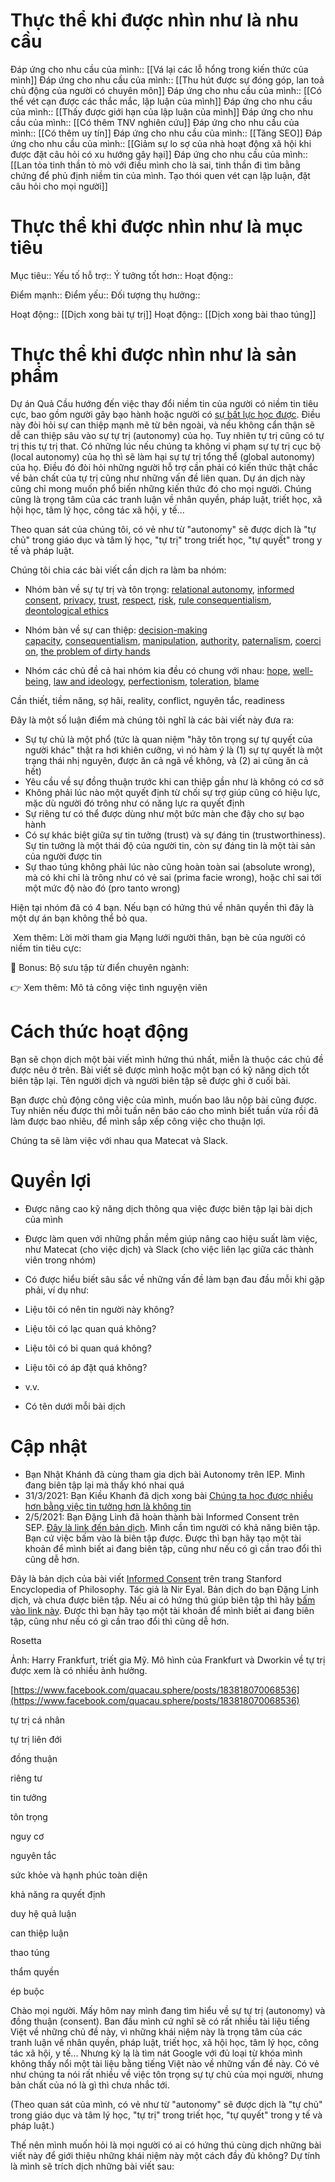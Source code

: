 # Thực thể khi được nhìn như là nhu cầu
Đáp ứng cho nhu cầu của mình:: [[Vá lại các lỗ hổng trong kiến thức của mình]]
Đáp ứng cho nhu cầu của mình:: [[Thu hút được sự đóng góp, lan toả chủ động của người có chuyên môn]] 
Đáp ứng cho nhu cầu của mình:: [[Có thể vét cạn được các thắc mắc, lập luận của mình]]
Đáp ứng cho nhu cầu của mình:: [[Thấy được giới hạn của lập luận của mình]]
Đáp ứng cho nhu cầu của mình:: [[Có thêm TNV nghiên cứu]]
Đáp ứng cho nhu cầu của mình:: [[Có thêm uy tín]]
Đáp ứng cho nhu cầu của mình:: [[Tăng SEO]]
Đáp ứng cho nhu cầu của mình:: [[Giảm sự lo sợ của nhà hoạt động xã hội khi được đặt câu hỏi có xu hướng gây hại]]
Đáp ứng cho nhu cầu của mình:: [[Lan tỏa tinh thần tò mò với điều mình cho là sai, tinh thần đi tìm bằng chứng để phủ định niềm tin của mình. Tạo thói quen vét cạn lập luận, đặt câu hỏi cho mọi người]]

# Thực thể khi được nhìn như là mục tiêu
Mục tiêu::
Yếu tố hỗ trợ::
Ý tưởng tốt hơn::
Hoạt động::

Điểm mạnh::
Điểm yếu::
Đối tượng thụ hưởng::

Hoạt động:: [[Dịch xong bài tự trị]] 
Hoạt động:: [[Dịch xong bài thao túng]] 



# Thực thể khi được nhìn như là sản phẩm
Dự án Quả Cầu hướng đến việc thay đổi niềm tin của người có niềm tin tiêu cực, bao gồm người gây bạo hành hoặc người có [sự bất lực học được](https://Quảcầu.com/su-bat-luc-hoc-duoc?utm_source=F%20%C2%BB%20Equali-tea%20%C2%BB%20d%E1%BB%8Bch%20t%E1%BB%B1%20ch%E1%BB%A7&utm_medium=S%E1%BB%B1%20b%E1%BA%A5t%20l%E1%BB%B1c%20h%E1%BB%8Dc%20%C4%91%C6%B0%E1%BB%A3c%20l%C3%A0%20g%C3%AC%3F&utm_campaign=Gi%E1%BB%9Bi%20thi%E1%BB%87u). Điều này đòi hỏi sự can thiệp mạnh mẽ từ bên ngoài, và nếu không cẩn thận sẽ dễ can thiệp sâu vào sự tự trị (autonomy) của họ. Tuy nhiên tự trị cũng có tự trị this tự trị that. Có những lúc nếu chúng ta không vi phạm sự tự trị cục bộ (local autonomy) của họ thì sẽ làm hại sự tự trị tổng thể (global autonomy) của họ. Điều đó đòi hỏi những người hỗ trợ cần phải có kiến thức thật chắc về bản chất của tự trị cũng như những vấn đề liên quan. Dự án dịch này cũng chỉ mong muốn phổ biến những kiến thức đó cho mọi người. Chúng cũng là trọng tâm của các tranh luận về nhân quyền, pháp luật, triết học, xã hội học, tâm lý học, công tác xã hội, y tế...

Theo quan sát của chúng tôi, có vẻ như từ "autonomy" sẽ được dịch là "tự chủ" trong giáo dục và tâm lý học, "tự trị" trong triết học, "tự quyết" trong y tế và pháp luật.

Chúng tôi chia các bài viết cần dịch ra làm ba nhóm:

- Nhóm bàn về sự tự trị và tôn trọng: [relational autonomy](https://plato.stanford.edu/entries/feminism-autonomy/), [informed consent](https://plato.stanford.edu/entries/informed-consent/), [privacy](https://plato.stanford.edu/entries/privacy/), [trust](https://plato.stanford.edu/entries/trust/), [respect](https://plato.stanford.edu/entries/respect/), [risk](https://plato.stanford.edu/entries/risk/), [rule consequentialism](https://plato.stanford.edu/entries/consequentialism-rule/), [deontological ethics](https://plato.stanford.edu/entries/ethics-deontological/)

- Nhóm bàn về sự can thiệp: [decision-making capacity](https://plato.stanford.edu/entries/decision-capacity/), [consequentialism](https://plato.stanford.edu/entries/consequentialism/), [manipulation](https://plato.stanford.edu/entries/ethics-manipulation/), [authority](https://plato.stanford.edu/entries/authority/), [paternalism](https://plato.stanford.edu/entries/paternalism/), [coercion](https://plato.stanford.edu/entries/coercion/), [the problem of dirty hands](https://plato.stanford.edu/entries/dirty-hands/)

- Nhóm các chủ đề cả hai nhóm kia đều có chung với nhau: [hope](https://plato.stanford.edu/search/r?entry=/entries/hope/&page=1&total_hits=127&pagesize=10&archive=None&rank=0&query=optimism), [well-being](https://plato.stanford.edu/entries/well-being/), [law and ideology](https://plato.stanford.edu/entries/law-ideology/), [perfectionism](https://plato.stanford.edu/entries/perfectionism-moral/), [toleration](https://plato.stanford.edu/entries/toleration/), [blame](https://plato.stanford.edu/entries/blame/)

Cần thiết, tiềm năng, sợ hãi, reality, conflict, nguyên tắc, readiness

Đây là một số luận điểm mà chúng tôi nghĩ là các bài viết này đưa ra:

- Sự tự chủ là một phổ (tức là quan niệm "hãy tôn trọng sự tự quyết của người khác" thật ra hơi khiên cưỡng, vì nó hàm ý là (1) sự tự quyết là một trạng thái nhị nguyên, được ăn cả ngã về không, và (2) ai cũng ăn cả hết)
- Yêu cầu về sự đồng thuận trước khi can thiệp gần như là không có cơ sở
- Không phải lúc nào một quyết định từ chối sự trợ giúp cũng có hiệu lực, mặc dù người đó trông như có năng lực ra quyết định
- Sự riêng tư có thể được dùng như một bức màn che đậy cho sự bạo hành
- Có sự khác biệt giữa sự tin tưởng (trust) và sự đáng tin (trustworthiness). Sự tin tưởng là một thái độ của người tin, còn sự đáng tin là một tài sản của người được tin
- Sự thao túng không phải lúc nào cũng hoàn toàn sai (absolute wrong), mà có khi chỉ là trông như có vẻ sai (prima facie wrong), hoặc chỉ sai tới một mức độ nào đó (pro tanto wrong)

Hiện tại nhóm đã có 4 bạn. Nếu bạn có hứng thú về nhân quyền thì đây là một dự án bạn không thể bỏ qua.

 Xem thêm: Lời mời tham gia Mạng lưới người thân, bạn bè của người có niềm tin tiêu cực:

🐸 Bonus: Bộ sưu tập từ điển chuyên ngành:

👉 Xem thêm: Mô tả công việc tình nguyện viên

# Cách thức hoạt động

Bạn sẽ chọn dịch một bài viết mình hứng thú nhất, miễn là thuộc các chủ đề được nêu ở trên. Bài viết sẽ được mình hoặc một bạn có kỹ năng dịch tốt biên tập lại. Tên người dịch và người biên tập sẽ được ghi ở cuối bài.

Bạn được chủ động công việc của mình, muốn bao lâu nộp bài cũng được. Tuy nhiên nếu được thì mỗi tuần nên báo cáo cho mình biết tuần vừa rồi đã làm được bao nhiêu, để mình sắp xếp công việc cho thuận lợi.

Chúng ta sẽ làm việc với nhau qua Matecat và Slack.

# Quyền lợi

- Được nâng cao kỹ năng dịch thông qua việc được biên tập lại bài dịch của mình
- Được làm quen với những phần mềm giúp nâng cao hiệu suất làm việc, như Matecat (cho việc dịch) và Slack (cho việc liên lạc giữa các thành viên trong nhóm)

- Có được hiểu biết sâu sắc về những vấn đề làm bạn đau đầu mỗi khi gặp phải, ví dụ như:

- Liệu tôi có nên tin người này không?
- Liệu tôi có lạc quan quá không?
- Liệu tôi có bi quan quá không?
- Liệu tôi có áp đặt quá không?
- v.v.

- Có tên dưới mỗi bài dịch

# Cập nhật

- Bạn Nhật Khánh đã cùng tham gia dịch bài Autonomy trên IEP. Mình đang biên tập lại mà thấy khó nhai quá
- 31/3/2021: Bạn Kiều Khanh đã dịch xong bài [Chúng ta học được nhiều hơn bằng việc tin tưởng hơn là không tin](https://xn--qucu-hr5aza.cc/chung-ta-hoc-duoc-nhieu-hon-bang-viec-tin-tuong-hon-la-khong-tin/)
- 2/5/2021: Bạn Đặng Linh đã hoàn thành bài Informed Consent trên SEP. [Đây là link đến bản dịch](https://www.matecat.com/revise/Informed_Consent/en-US-vi-VN/3699644-bd0e4ffb2d1a). Mình cần tìm người có khả năng biên tập. Bạn cứ việc bấm vào là biên tập được. Được thì bạn hãy tạo một tài khoản để mình biết ai đang biên tập, cũng như nếu có gì cần trao đổi thì cũng dễ hơn.

Đây là bản dịch của bài viết [Informed Consent](https://plato.stanford.edu/entries/informed-consent/) trên trang Stanford Encyclopedia of Philosophy. Tác giả là Nir Eyal. Bản dịch do bạn Đặng Linh dịch, và chưa được biên tập. Nếu ai có hứng thú giúp biên tập thì hãy [bấm vào link này](https://www.matecat.com/revise/Informed_Consent/en-US-vi-VN/3699644-bd0e4ffb2d1a). Được thì bạn hãy tạo một tài khoản để mình biết ai đang biên tập, cũng như nếu có gì cần trao đổi thì cũng dễ hơn.

Rosetta

Ảnh: Harry Frankfurt, triết gia Mỹ. Mô hình của Frankfurt và Dworkin về tự trị được xem là có nhiều ảnh hưởng.

[https://www.facebook.com/quacau.sphere/posts/183818070068536](https://www.facebook.com/quacau.sphere/posts/183818070068536)

tự trị cá nhân

tự trị liên đới

đồng thuận

riêng tư

tin tưởng

tôn trọng

nguy cơ

nguyên tắc

sức khỏe và hạnh phúc toàn diện

khả năng ra quyết định

duy hệ quả luận

can thiệp luận

thao túng

thẩm quyền

ép buộc

Chào mọi người. Mấy hôm nay mình đang tìm hiểu về sự tự trị (autonomy) và đồng thuận (consent). Ban đầu mình cứ nghĩ sẽ có rất nhiều tài liệu tiếng Việt về những chủ đề này, vì những khái niệm này là trọng tâm của các tranh luận về nhân quyền, pháp luật, triết học, xã hội học, tâm lý học, công tác xã hội, y tế... Nhưng kỳ lạ là tìm nát Google với đủ loại từ khóa mình không thấy nổi một tài liệu bằng tiếng Việt nào về những vấn đề này. Có vẻ như chúng ta nói rất nhiều về việc tôn trọng sự tự chủ của mọi người, nhưng bản chất của nó là gì thì chưa nhắc tới.

(Theo quan sát của mình, có vẻ như từ "autonomy" sẽ được dịch là "tự chủ" trong giáo dục và tâm lý học, "tự trị" trong triết học, "tự quyết" trong y tế và pháp luật.)

Thế nên mình muốn hỏi là mọi người có ai có hứng thú cùng dịch những bài viết này để giới thiệu những khái niệm này một cách đầy đủ không? Dự tính là mình sẽ trích dịch những bài viết sau: